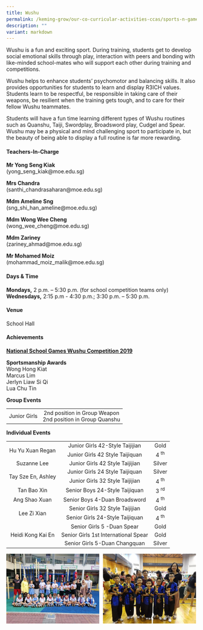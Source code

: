 ```yaml
---
title: Wushu
permalink: /keming-grow/our-co-curricular-activities-ccas/sports-n-games/wushu/
description: ""
variant: markdown
---
```

<p>Wushu is a fun and exciting sport. During training, students get to develop social emotional skills through play, interaction with peers and bonding with like-minded school-mates who will support each other during training and competitions.</p>
<p>Wushu helps to enhance students’ psychomotor and balancing skills. It also provides opportunities for students to learn and display R3ICH values. Students learn to be respectful, be responsible in taking care of their weapons, be resilient when the training gets tough, and to care for their fellow Wushu teammates.</p>
<p>Students will have a fun time learning different types of Wushu routines such as Quanshu, Taiji, Swordplay, Broadsword play, Cudgel and Spear. Wushu may be a physical and mind challenging sport to participate in, but the beauty of being able to display a full routine is far more rewarding.</p>
<h4>Teachers-In-Charge</h4>
<p><strong>Mr Yong Seng Kiak<br></strong>(yong_seng_kiak@moe.edu.sg)</p>
<p><strong>Mrs Chandra<br></strong>(santhi_chandrasaharan@moe.edu.sg)</p>
<p><strong>Mdm Ameline Sng<br></strong>(sng_shi_han_ameline@moe.edu.sg)</p>
<p><strong>Mdm Wong Wee Cheng<br></strong>(wong_wee_cheng@moe.edu.sg)</p>
<p><strong>Mdm Zariney<br></strong>(zariney_ahmad@moe.edu.sg)</p>
<p><strong>Mr Mohamed Moiz<br></strong>(mohammad_moiz_malik@moe.edu.sg)</p>

<h4>Days &amp; Time</h4>
<p><strong>Mondays,</strong>&nbsp;2 p.m. – 5:30 p.m.&nbsp;(for school competition teams only)<br><strong>Wednesdays,</strong>&nbsp;2:15 p.m - 4:30 p.m.; 3:30 p.m. – 5:30 p.m.</p>
<h4>Venue</h4>
<p>School Hall</p>
<h4>Achievements</h4>
<p><strong><u>National School Games Wushu Competition 2019</u></strong></p>
<p><strong>Sportsmanship Awards<br></strong>Wong Hong Kiat<br>Marcus Lim<br>Jerlyn Liaw Si Qi<br>Lua Chu Tin</p>
<p><strong>Group Events</strong></p>
<table>
<tbody>
<tr>
<td style="text-align: center;" rowspan="2">Junior Girls</td>
<td style="text-align: center;">2nd position in Group Weapon <br> 2nd position in Group Quanshu</td>

</tr></tbody>
</table>
<p><strong>Individual Events</strong></p>
<table width="0">
<tbody>
<tr>
<td style="text-align: center;" rowspan="2">Hu Yu Xuan Regan </td>
<td style="text-align: center;">Junior Girls 42-Style Taijijian</td>
<td style="text-align: center;">Gold</td>
</tr>
<tr>
<td style="text-align: center;">Junior Girls 42 Style Taijiquan</td>
<td style="text-align: center;">4&nbsp;<sup>th</sup></td>
</tr>
<tr>
<td style="text-align: center;">Suzanne Lee </td>
<td style="text-align: center;">Junior Girls 42 Style Taijijian</td>
<td style="text-align: center;">Silver</td>
</tr>
<tr>
<td style="text-align: center;" rowspan="2">Tay Sze En, Ashley </td>
<td style="text-align: center;">Junior Girls 24 Style Taijiquan</td>
<td style="text-align: center;">Silver</td>
</tr>
<tr>
<td style="text-align: center;">Junior Girls 32 Style Taijijian</td>
<td style="text-align: center;">4&nbsp;<sup>th</sup></td>
</tr>
<tr>
<td style="text-align: center;">Tan Bao Xin </td>
<td style="text-align: center;">Senior Boys 24-Style Taijiquan</td>
<td style="text-align: center;">3&nbsp;<sup>rd</sup></td>
</tr>
<tr>
<td style="text-align: center;">Ang Shao Xuan </td>
<td style="text-align: center;">Senior Boys 4-Duan Broadsword</td>
<td style="text-align: center;">4&nbsp;<sup>th</sup></td>
</tr>
<tr>
<td style="text-align: center;" rowspan="2">Lee Zi Xian </td>
<td style="text-align: center;">Senior Girls 32 Style Taijijian</td>
<td style="text-align: center;">Gold</td>
</tr>
<tr>
<td style="text-align: center;">Senior Girls 24-Style Taijiquan</td>
<td style="text-align: center;">4&nbsp;<sup>th</sup></td>
</tr>
<tr>
<td style="text-align: center;" rowspan="3">Heidi Kong Kai En </td>
<td style="text-align: center;">Senior Girls 5 -Duan Spear</td>
<td style="text-align: center;">Gold</td>
</tr>
<tr>
<td style="text-align: center;">Senior Girls 1st International Spear</td>
<td style="text-align: center;">Gold</td>
</tr>
<tr>
<td style="text-align: center;">Senior Girls 5-Duan Changquan</td>
<td style="text-align: center;">Silver</td>
</tr>
</tbody>
</table>
<img src="/images/wushu1.png">